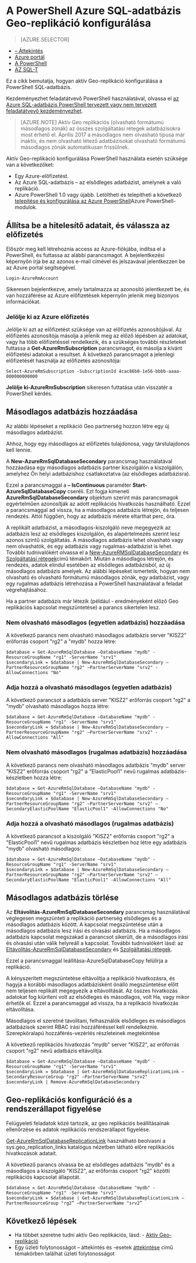<properties 
    pageTitle="Aktív Geo-replikáció konfigurálása a PowerShell használatá Azure SQL-adatbázis |} Microsoft Azure" 
    description="Állítsa be az aktív Geo replikációs Azure SQL-adatbázis PowerShell használatával" 
    services="sql-database" 
    documentationCenter="" 
    authors="stevestein" 
    manager="jhubbard" 
    editor=""/>

<tags
    ms.service="sql-database"
    ms.devlang="NA"
    ms.topic="article"
    ms.tgt_pltfrm="powershell"
   ms.workload="NA"
    ms.date="07/14/2016"
    ms.author="sstein"/>

# <a name="configure-geo-replication-for-azure-sql-database-with-powershell"></a>A PowerShell Azure SQL-adatbázis Geo-replikáció konfigurálása

> [AZURE.SELECTOR]
- [– Áttekintés](sql-database-geo-replication-overview.md)
- [Azure portál](sql-database-geo-replication-portal.md)
- [A PowerShell](sql-database-geo-replication-powershell.md)
- [AZ SQL-T](sql-database-geo-replication-transact-sql.md)

Ez a cikk bemutatja, hogyan aktív Geo-replikáció konfigurálása a PowerShell SQL-adatbázis.

Kezdeményezhet feladatátvevő PowerShell használatával, olvassa el [az Azure SQL-adatbázis PowerShell tervezett vagy nem tervezett feladatátvevő kezdeményezhet](sql-database-geo-replication-failover-powershell.md).

>[AZURE.NOTE] Aktív Geo replikációs (olvasható formátumú másodlagos zónák) az összes szolgáltatási rétegek adatbázisokra most érhető el. Április 2017 a másodlagos nem olvasható típusa már inaktív, és nem olvasható létező adatbázisokat olvasható formátumú másodlagos zónák automatikusan frissülnek.



Aktív Geo-replikáció konfigurálása PowerShell használata esetén szüksége van a következőket:

- Egy Azure-előfizetést. 
- Az Azure SQL-adatbázis – az elsődleges adatbázist, amelynek a való replikáció.
- Azure PowerShell 1.0 vagy újabb. Letöltheti és telepítheti a következő [telepítése és konfigurálása az Azure PowerShell](../powershell-install-configure.md)Azure PowerShell-modulok.


## <a name="configure-your-credentials-and-select-your-subscription"></a>Állítsa be a hitelesítő adatait, és válassza az előfizetés

Először meg kell létrehoznia access az Azure-fiókjába, indítsa el a PowerShell, és futtassa az alábbi parancsmagot. A bejelentkezési képernyőn írja be az azonos e-mail címével és jelszavával jelentkezzen be az Azure portal segítségével.


    Login-AzureRmAccount

Sikeresen bejelentkezve, amely tartalmazza az azonosító jelentkezett be, és van hozzáférése az Azure előfizetések képernyőn jelenik meg bizonyos információkat.


### <a name="select-your-azure-subscription"></a>Jelölje ki az Azure előfizetés

Jelölje ki azt az előfizetést szüksége van az előfizetés azonosítójával. Az előfizetés azonosítója másolja a jelenik meg az előző lépésben az adatokat, vagy ha több előfizetéssel rendelkezik, és a szükséges további részleteket futtassa a **Get-AzureRmSubscription** parancsmagot, és másolja a kívánt előfizetési adatokat a resultset. A következő parancsmagot a jelenlegi előfizetését használja az előfizetés azonosítója:

    Select-AzureRmSubscription -SubscriptionId 4cac86b0-1e56-bbbb-aaaa-000000000000

**Jelölje ki-AzureRmSubscription** sikeresen futtatása után visszatér a PowerShell kérdés.


## <a name="add-secondary-database"></a>Másodlagos adatbázis hozzáadása


Az alábbi lépéseket a replikáció Geo partnerség hozzon létre egy új másodlagos adatbázist.  
  
Ahhoz, hogy egy másodlagos az előfizetés tulajdonosa, vagy társtulajdonos kell lennie. 

A **New-AzureRmSqlDatabaseSecondary** parancsmag használatával hozzáadása egy másodlagos adatbázis partner kiszolgálón a kiszolgálón, amelyhez Ön helyi adatbázishoz csatlakoztatva (az elsődleges adatbázisra). 

Ezzel a parancsmaggal a **– IsContinuous** paraméter **Start-AzureSqlDatabaseCopy** cseréli.  Ezt fogja kimeneti **AzureRmSqlDatabaseSecondary** objektum szerint más parancsmagok egyértelműen azonosítják az adott replikációs hivatkozás használható. Ezzel a parancsmaggal ad vissza, ha a másodlagos adatbázis létrejön, és teljesen rendezés. Attól függően, hogy az adatbázis mérete eltarthat perc, óra.

A replikált adatbázist, a másodlagos-kiszolgáló neve megegyezik az adatbázis lesz az elsődleges kiszolgálón, és alapértelmezés szerint lesz azonos szintű szolgáltatás. A másodlagos adatbázis lehet olvasható vagy nem olvashatók, és egy adatbázis vagy rugalmas-adatbázist is lehet. További tudnivalókért olvassa el a [New-AzureRMSqlDatabaseSecondary](https://msdn.microsoft.com/library/mt603689.aspx) és [Szolgáltatási rétegek](sql-database-service-tiers.md)című témakört.
Miután a másodlagos létrejön, és rendezés, adatok elindul esetében az elsődleges adatbázisból, az új másodlagos adatbázis amelyek. Az alábbi lépéseket ismertetik, hogyan nem olvasható és olvasható formátumú másodlagos zónák, egy adatbázist, vagy egy rugalmas adatbázis létrehozása a PowerShell használatával a feladat végrehajtásához.

Ha a partner adatbázis már létezik (például - eredményeként előző Geo replikációs kapcsolat megszüntetése) a parancs sikertelen lesz.



### <a name="add-a-non-readable-secondary-single-database"></a>Nem olvasható másodlagos (egyetlen adatbázis) hozzáadása

A következő parancs nem olvasható másodlagos adatbázis server "KISZ2" erőforrás csoport "rg2" a "mydb" hozza létre:

    $database = Get-AzureRmSqlDatabase –DatabaseName "mydb" -ResourceGroupName "rg1" -ServerName "srv1"
    $secondaryLink = $database | New-AzureRmSqlDatabaseSecondary –PartnerResourceGroupName "rg2" –PartnerServerName "srv2" -AllowConnections "No"



### <a name="add-readable-secondary-single-database"></a>Adja hozzá a olvasható másodlagos (egyetlen adatbázis)

A következő parancsot a adatbázis server "KISZ2" erőforrás csoport "rg2" a "mydb" olvasható másodlagos hozza létre:

    $database = Get-AzureRmSqlDatabase –DatabaseName "mydb" -ResourceGroupName "rg1" -ServerName "srv1"
    $secondaryLink = $database | New-AzureRmSqlDatabaseSecondary –PartnerResourceGroupName "rg2" –PartnerServerName "srv2" -AllowConnections "All"




### <a name="add-a-non-readable-secondary-elastic-database"></a>Nem olvasható másodlagos (rugalmas adatbázis) hozzáadása

A következő parancs nem olvasható másodlagos adatbázis "mydb" server "KISZ2" erőforrás csoport "rg2" a "ElasticPool1" nevű rugalmas adatbázis-készletben hozza létre:

    $database = Get-AzureRmSqlDatabase –DatabaseName "mydb" -ResourceGroupName "rg1" -ServerName "srv1"
    $secondaryLink = $database | New-AzureRmSqlDatabaseSecondary –PartnerResourceGroupName "rg2" –PartnerServerName "srv2" –SecondaryElasticPoolName "ElasticPool1" -AllowConnections "No"


### <a name="add-a-readable-secondary-elastic-database"></a>Adja hozzá a olvasható másodlagos (rugalmas adatbázis)

A következő parancsot a kiszolgáló "KISZ2" erőforrás csoport "rg2" a "ElasticPool1" nevű rugalmas adatbázis készletben hoz létre egy adatbázis "mydb" olvasható másodlagos:

    $database = Get-AzureRmSqlDatabase –DatabaseName "mydb" -ResourceGroupName "rg1" -ServerName "srv1"
    $secondaryLink = $database | New-AzureRmSqlDatabaseSecondary –PartnerResourceGroupName "rg2" –PartnerServerName "srv2" –SecondaryElasticPoolName "ElasticPool1" -AllowConnections "All"





## <a name="remove-secondary-database"></a>Másodlagos adatbázis törlése

Az **Eltávolítás-AzureRmSqlDatabaseSecondary** parancsmag használatával véglegesen megszünteti a replikáció partnerség elsődleges és a másodlagos adatbázis között. A kapcsolat megszüntetése után a másodlagos adatbázis lesz írási és olvasási adatbázis. Ha a másodlagos adatbázis kapcsolat megszakad a parancsot sikerült, de a másodlagos írási és olvasási után válik helyreáll a kapcsolat. További tudnivalókért lásd: az [Eltávolítás-AzureRmSqlDatabaseSecondary](https://msdn.microsoft.com/library/mt603457.aspx) és [Szolgáltatási rétegek](sql-database-service-tiers.md).

Ezzel a parancsmaggal leállítása-AzureSqlDatabaseCopy felülírja a replikáció. 

A kényszerített megszüntetése eltávolítja a replikáció hivatkozásra, és hagyja a korábbi másodlagos adatbázisként önálló megszüntetése előtt nem teljesen replikált megegyezik a eltávolítását. Az összes hivatkozás adatokat fog kiüríteni volt az elsődleges és másodlagos, volt Ha, vagy mikor érhetők el. Ezzel a parancsmaggal ad vissza, ha a replikáció hivatkozás eltávolítása. 


Másodlagos el szeretné távolítani, felhasználók elsődleges és másodlagos adatbázisok szerint RBAC írási hozzáféréssel kell rendelkeznie. Szerepköralapú hozzáférés-vezérlés részleteinek megtekintése

A következő replikációs hivatkozás "mydb" server "KISZ2", az erőforrás csoport "rg2" nevű adatbázis eltávolítja. 

    $database = Get-AzureRmSqlDatabase –DatabaseName "mydb" -ResourceGroupName "rg1" -ServerName "srv1"
    $secondaryLink = $database | Get-AzureRmSqlDatabaseReplicationLink –SecondaryResourceGroup "rg2" –PartnerServerName "srv2"
    $secondaryLink | Remove-AzureRmSqlDatabaseSecondary 


## <a name="monitor-geo-replication-configuration-and-health"></a>Geo-replikációs konfiguráció és a rendszerállapot figyelése

Felügyeleti feladatok közé tartozik, az geo replikációs beállításainak ellenőrzése és adatok replikációs rendszerállapot figyelése.  

[Get-AzureRmSqlDatabaseReplicationLink](https://msdn.microsoft.com/library/mt619330.aspx) használható beolvasni a sys.geo_replication_links katalógus nézetben látható előre replikációs hivatkozások adatait.

A következő parancs olvassa be az elsődleges adatbázis "mydb" és a másodlagos a kiszolgáló "KISZ2", az erőforrás csoport "rg2" közötti replikációs kapcsolat állapotát.

    $database = Get-AzureRmSqlDatabase –DatabaseName "mydb" -ResourceGroupName "rg1" -ServerName "srv1"
    $secondaryLink = $database | Get-AzureRmSqlDatabaseReplicationLink –PartnerResourceGroup "rg2” –PartnerServerName "srv2”


## <a name="next-steps"></a>Következő lépések

- Ha többet szeretne tudni aktív Geo replikációs, lásd: - [Aktív Geo-replikáció](sql-database-geo-replication-overview.md)
- Egy üzleti folytonosságot – áttekintés és -esetek [áttekintése](sql-database-business-continuity.md) című témakörben találhat üzleti folytonosságot

